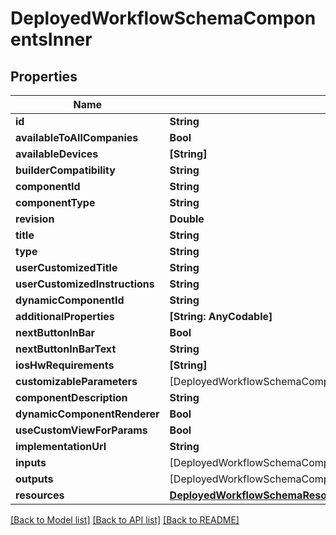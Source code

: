 # DeployedWorkflowSchemaComponentsInner

## Properties
Name | Type | Description | Notes
------------ | ------------- | ------------- | -------------
**id** | **String** |  | 
**availableToAllCompanies** | **Bool** |  | 
**availableDevices** | **[String]** |  | 
**builderCompatibility** | **String** |  | 
**componentId** | **String** |  | 
**componentType** | **String** |  | 
**revision** | **Double** |  | 
**title** | **String** |  | 
**type** | **String** |  | 
**userCustomizedTitle** | **String** |  | [optional] 
**userCustomizedInstructions** | **String** |  | [optional] 
**dynamicComponentId** | **String** |  | 
**additionalProperties** | **[String: AnyCodable]** |  | [optional] 
**nextButtonInBar** | **Bool** |  | [optional] 
**nextButtonInBarText** | **String** |  | [optional] 
**iosHwRequirements** | **[String]** |  | [optional] 
**customizableParameters** | [DeployedWorkflowSchemaComponentsInnerCustomizableParametersInner] |  | 
**componentDescription** | **String** |  | 
**dynamicComponentRenderer** | **Bool** |  | 
**useCustomViewForParams** | **Bool** |  | [optional] 
**implementationUrl** | **String** |  | 
**inputs** | [DeployedWorkflowSchemaComponentsInnerInputsInner] |  | 
**outputs** | [DeployedWorkflowSchemaComponentsInnerOutputsInner] |  | 
**resources** | [**DeployedWorkflowSchemaResourcesInner**](DeployedWorkflowSchemaResourcesInner.md) |  | [optional] 

[[Back to Model list]](../README.md#documentation-for-models) [[Back to API list]](../README.md#documentation-for-api-endpoints) [[Back to README]](../README.md)


